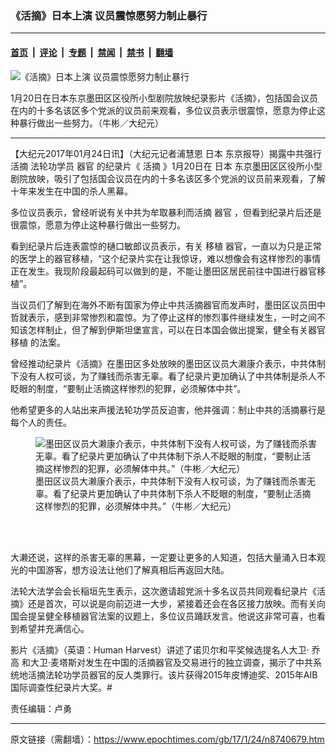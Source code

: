 ### 《活摘》日本上演 议员震惊愿努力制止暴行

---

#### [首页](../../../..?n8740679) &nbsp;|&nbsp; [评论](../../../../../epoch-comment?n8740679) &nbsp;|&nbsp; [专题](../../../../../epoch-special?n8740679) &nbsp;|&nbsp; [禁闻](../../../../../epoch-news?n8740679) &nbsp;|&nbsp; [禁书](../../../../../books?n8740679) &nbsp;|&nbsp; [翻墙](https://github.com/gfw-breaker/nogfw/blob/master/README.md?n8740679)


<div><img alt="《活摘》日本上演 议员震惊愿努力制止暴行" class="attachment-djy_600_400 size-djy_600_400 wp-post-image" src="https://i.epochtimes.com/assets/uploads/2017/01/IMG-20170124-WA0005-600x400.jpg"/>
<div class="caption">
 <p>
  1月20日在日本东京墨田区区役所小型剧院放映纪录影片《活摘》，包括国会议员在内的十多名该区多个党派的议员前来观看，多位议员表示很震惊，愿意为停止这种暴行做出一些努力。（牛彬／大纪元）
 </p>
</div></div><hr/><div class="post_content" id="artbody" itemprop="articleBody">
 <!-- article content begin -->
 <p>
  【大纪元2017年01月24日讯】（大纪元记者浦慧恩
  <ok href="https://www.epochtimes.com/gb/tag/%E6%97%A5%E6%9C%AC.html">
   日本
  </ok>
  东京报导）揭露中共强行
  <ok href="https://www.epochtimes.com/gb/tag/%E6%B4%BB%E6%91%98.html">
   活摘
  </ok>
  法轮功学员
  <ok href="https://www.epochtimes.com/gb/tag/%E5%99%A8%E5%AE%98.html">
   器官
  </ok>
  的纪录片《
  <ok href="https://www.epochtimes.com/gb/tag/%E6%B4%BB%E6%91%98.html">
   活摘
  </ok>
  》1月20日在
  <ok href="https://www.epochtimes.com/gb/tag/%E6%97%A5%E6%9C%AC.html">
   日本
  </ok>
  东京墨田区区役所小型剧院放映，吸引了包括国会议员在内的十多名该区多个党派的议员前来观看，了解十年来发生在中国的杀人黑幕。
 </p>
 <p>
  多位议员表示，曾经听说有关中共为牟取暴利而活摘
  <ok href="https://www.epochtimes.com/gb/tag/%E5%99%A8%E5%AE%98.html">
   器官
  </ok>
  ，但看到纪录片后还是很震惊，愿意为停止这种暴行做出一些努力。
 </p>
 <p>
  看到纪录片后连表震惊的樋口敏郎议员表示，有关
  <ok href="https://www.epochtimes.com/gb/tag/%E7%A7%BB%E6%A4%8D.html">
   移植
  </ok>
  器官，一直以为只是正常的医学上的器官移植，“这个纪录片实在让我惊讶，难以想像会有这样惨烈的事情正在发生。我现阶段最起码可以做到的是，不能让墨田区居民前往中国进行器官移植”。
 </p>
 <p>
  当议员们了解到在海外不断有国家为停止中共活摘器官而发声时，墨田区议员田中哲就表示，感到非常惨烈和震惊。为了停止这样的惨烈事件继续发生，一时之间不知该怎样制止，但了解到伊斯坦堡宣言，可以在日本国会做出提案，健全有关器官
  <ok href="https://www.epochtimes.com/gb/tag/%E7%A7%BB%E6%A4%8D.html">
   移植
  </ok>
  的法案。
 </p>
 <p>
  曾经推动纪录片《活摘》在墨田区多处放映的墨田区议员大濑康介表示，中共体制下没有人权可谈，为了赚钱而杀害无辜。看了纪录片更加确认了中共体制是杀人不眨眼的制度，“要制止活摘这样惨烈的犯罪，必须解体中共”。
 </p>
 <p>
  他希望更多的人站出来声援法轮功学员反迫害，他并强调：制止中共的活摘暴行是每个人的责任。
 </p>
 <figure aria-describedby="caption-attachment-8741637" class="wp-caption aligncenter" id="attachment_8741637" style="width: 450px">
  <ok href=" https://i.epochtimes.com/assets/uploads/2017/01/IMG-20170124-WA0006-450x300.jpg" rel="noreferrer noopener" target="_blank">
   <img alt="墨田区议员大濑康介表示，中共体制下没有人权可谈，为了赚钱而杀害无辜。看了纪录片更加确认了中共体制下杀人不眨眼的制度，“要制止活摘这样惨烈的犯罪，必须解体中共。”（牛彬／大纪元）" class="size-medium wp-image-8741637" src="https://i.epochtimes.com/assets/uploads/2017/01/IMG-20170124-WA0006-450x300.jpg"/>
  </ok>
  <br/><figcaption class="wp-caption-text" id="caption-attachment-8741637">
   墨田区议员大濑康介表示，中共体制下没有人权可谈，为了赚钱而杀害无辜。看了纪录片更加确认了中共体制下杀人不眨眼的制度，“要制止活摘这样惨烈的犯罪，必须解体中共。”（牛彬／大纪元）
  </figcaption><br/>
 </figure><br/>
 <p>
  大濑还说，这样的杀害无辜的黑幕，一定要让更多的人知道，包括大量涌入日本观光的中国游客，想方设法让他们了解真相后再返回大陆。
 </p>
 <p>
  法轮大法学会会长稲垣先生表示，这次邀请超党派十多名议员共同观看纪录片《活摘》还是首次，可以说是向前迈进一大步，紧接着还会在各区接力放映。而有关向国会提呈健全移植器官法案的议题上，多位议员踊跃发言。他说这非常可喜，也看到希望并充满信心。
 </p>
 <p>
  影片《活摘》（英语：Human Harvest）讲述了诺贝尔和平奖候选提名人大卫·
  <ok href="https://www.epochtimes.com/gb/tag/%E4%B9%94%E9%AB%98.html">
   乔高
  </ok>
  和大卫·麦塔斯对发生在中国的活摘器官及交易进行的独立调查，揭示了中共系统地活摘法轮功学员器官的反人类罪行。该片获得2015年皮博迪奖、2015年AIB国际调查性纪录片大奖。#
 </p>
 <p>
  责任编辑：卢勇
 </p>
 <!-- article content end -->
 <div id="below_article_ad">
 </div>
</div>


---

原文链接（需翻墙）：https://www.epochtimes.com/gb/17/1/24/n8740679.htm